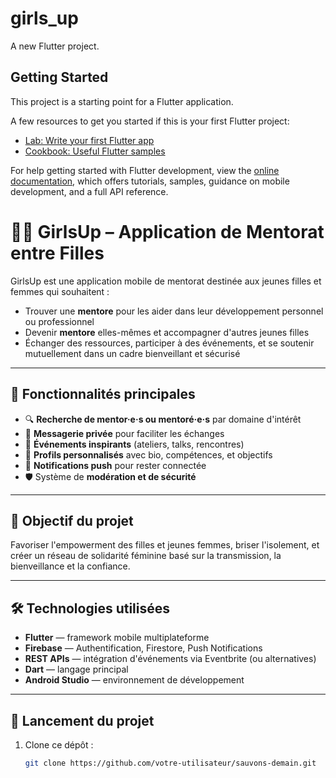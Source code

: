 # girls_up

A new Flutter project.

## Getting Started

This project is a starting point for a Flutter application.

A few resources to get you started if this is your first Flutter project:

- [Lab: Write your first Flutter app](https://docs.flutter.dev/get-started/codelab)
- [Cookbook: Useful Flutter samples](https://docs.flutter.dev/cookbook)

For help getting started with Flutter development, view the
[online documentation](https://docs.flutter.dev/), which offers tutorials,
samples, guidance on mobile development, and a full API reference.


# 👩‍💼 GirlsUp – Application de Mentorat entre Filles

GirlsUp est une application mobile de mentorat destinée aux jeunes filles et femmes qui souhaitent :

- Trouver une **mentore** pour les aider dans leur développement personnel ou professionnel
- Devenir **mentore** elles-mêmes et accompagner d'autres jeunes filles
- Échanger des ressources, participer à des événements, et se soutenir mutuellement dans un cadre bienveillant et sécurisé

---

## 📱 Fonctionnalités principales

- 🔍 **Recherche de mentor·e·s ou mentoré·e·s** par domaine d'intérêt
- 💬 **Messagerie privée** pour faciliter les échanges
- 📆 **Événements inspirants** (ateliers, talks, rencontres)
- 🌟 **Profils personnalisés** avec bio, compétences, et objectifs
- 🔔 **Notifications push** pour rester connectée
- 🛡️ Système de **modération et de sécurité**

---

## 🎯 Objectif du projet

Favoriser l'empowerment des filles et jeunes femmes, briser l'isolement, et créer un réseau de solidarité féminine basé sur la transmission, la bienveillance et la confiance.

---

## 🛠️ Technologies utilisées

- **Flutter** — framework mobile multiplateforme
- **Firebase** — Authentification, Firestore, Push Notifications
- **REST APIs** — intégration d'événements via Eventbrite (ou alternatives)
- **Dart** — langage principal
- **Android Studio** — environnement de développement

---

## 🚀 Lancement du projet

1. Clone ce dépôt :
   ```bash
   git clone https://github.com/votre-utilisateur/sauvons-demain.git

